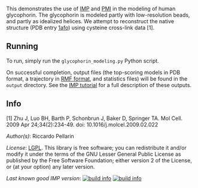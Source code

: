 This demonstrates the use of [IMP](http://integrativemodeling.org)
and [PMI](https://github.com/salilab/pmi) in the modeling of human glycophorin.
The glycophorin is modeled partly with low-resolution beads, and partly as
idealized helices. We attempt to reconstruct the native structure
(PDB entry [1afo](http://www.rcsb.org/pdb/explore.do?structureId=1afo)) using
cysteine cross-link data [1].

## Running

To run, simply run the `glycophorin_modeling.py` Python script.

On successful completion, output files (the top-scoring models in PDB format,
a trajectory in [RMF format](http://integrativemodeling.org/rmf/), and
statistics files) will be found in the `output` directory. See the
[IMP tutorial](http://integrativemodeling.org/nightly/doc/tutorial/rnapolii_3.html)
for a full description of these outputs.

## Info

[1] Zhu J, Luo BH, Barth P, Schonbrun J, Baker D, Springer TA. Mol Cell. 2009 Apr 24;34(2):234-49. doi: 10.1016/j.molcel.2009.02.022


_Author(s)_: Riccardo Pellarin

_License_: [LGPL](http://www.gnu.org/licenses/old-licenses/lgpl-2.1.html).
This library is free software; you can redistribute it and/or
modify it under the terms of the GNU Lesser General Public
License as published by the Free Software Foundation; either
version 2 of the License, or (at your option) any later version.

_Last known good IMP version_: [![build info](https://integrativemodeling.org/systems/9/badge.svg?branch=master)](http://integrativemodeling.org/systems/) [![build info](https://integrativemodeling.org/systems/9/badge.svg?branch=develop)](http://integrativemodeling.org/systems/)

